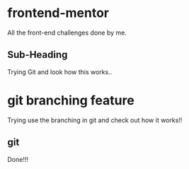 # frontend-mentor
All the front-end challenges done by me.

## Sub-Heading 
Trying Git and look how this works..

# git branching feature
Trying use the branching in git and check out how it works!!
## git

Done!!!
